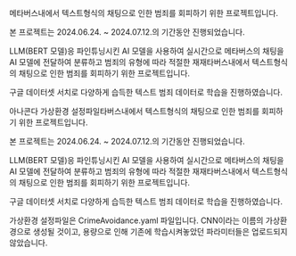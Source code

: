 메타버스내에서 텍스트형식의 채팅으로 인한 범죄를 회피하기 위한 프로젝트입니다.

본 프로젝트는 2024.06.24. ~ 2024.07.12.의 기간동안 진행되었습니다.

LLM(BERT 모델)응 파인튜닝시킨 AI 모델을 사용하여 실시간으로 메타버스의 채팅을 AI 모델에 전달하여 분류하고 범죄의 유형에 따라 적절한 재재타버스내에서 텍스트형식의 채팅으로 인한 범죄를 회피하기 위한 프로젝트입니다.

구글 데이터셋 서치로 다양하게 습득한 텍스트 범죄 데이터로 학습을 진행하였습니다.

아나콘다 가상환경 설정파일타버스내에서 텍스트형식의 채팅으로 인한 범죄를 회피하기 위한 프로젝트입니다.

본 프로젝트는 2024.06.24. ~ 2024.07.12.의 기간동안 진행되었습니다.

LLM(BERT 모델)응 파인튜닝시킨 AI 모델을 사용하여 실시간으로 메타버스의 채팅을 AI 모델에 전달하여 분류하고 범죄의 유형에 따라 적절한 재재타버스내에서 텍스트형식의 채팅으로 인한 범죄를 회피하기 위한 프로젝트입니다.

구글 데이터셋 서치로 다양하게 습득한 텍스트 범죄 데이터로 학습을 진행하였습니다.

가상환경 설정파일은 CrimeAvoidance.yaml 파일입니다. CNN이라는 이름의 가상환경으로 생성될 것이고, 용량으로 인해 기존에 학습시켜놓았던 파라미터들은 업로드되지 않았습니다.
